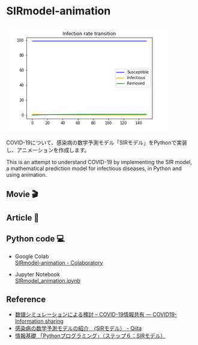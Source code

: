 # SIRmodel-animation
![](./fig/SIRmodel.gif)

COVID-19について、感染病の数学予測モデル「SIRモデル」をPythonで実装し、アニメーションを作成します。

This is an attempt to understand COVID-19 by implementing the SIR model, a mathematical prediction model for infectious diseases, in Python and using animation.

## Movie 🎬
[]()

## Article 📖
[]()

## Python code 💻
- Google Colab  
[SIRmodel-animation - Colaboratory](https://colab.research.google.com/drive/1SdJ71yLRmkw0RrzN-R3pJAXJvjFcnPWA#scrollTo=kkw2dU0soOFR&uniqifier=1)

- Jupyter Notebook  
[SIRmodel_animation.ipynb](./SIRmodel_animation.ipynb)

## Reference
- [数値シミュレーションによる検討 – COVID-19情報共有 — COVID19-Information sharing](https://www.fttsus.jp/covinfo/numerical-simulation/)
- [感染病の数学予測モデルの紹介　(SIRモデル） - Qiita](https://qiita.com/kotai2003/items/3078f4095c3e94e5325c)
- [情報基礎 「Pythonプログラミング」（ステップ６：SIRモデル）](http://seaotter.cite.tohoku.ac.jp/coda/python/p-6-application-sup-ode-sir-model.html)